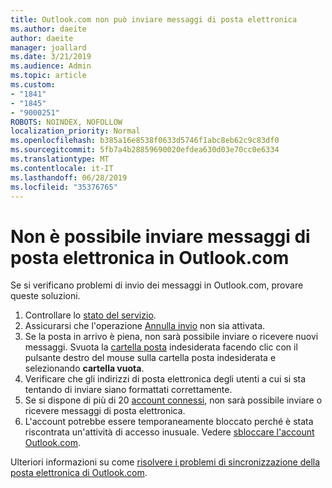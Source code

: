 ```yaml
---
title: Outlook.com non può inviare messaggi di posta elettronica
ms.author: daeite
author: daeite
manager: joallard
ms.date: 3/21/2019
ms.audience: Admin
ms.topic: article
ms.custom:
- "1841"
- "1845"
- "9000251"
ROBOTS: NOINDEX, NOFOLLOW
localization_priority: Normal
ms.openlocfilehash: b385a16e8538f0633d5746f1abc8eb62c9c83df0
ms.sourcegitcommit: 5fb7a4b28859690020efdea630d03e70cc0e6334
ms.translationtype: MT
ms.contentlocale: it-IT
ms.lasthandoff: 06/28/2019
ms.locfileid: "35376765"
---
```

# <a name="cant-send-email-in-outlookcom"></a>Non è possibile inviare messaggi di posta elettronica in Outlook.com

Se si verificano problemi di invio dei messaggi in Outlook.com, provare queste soluzioni.

1. Controllare lo [stato del servizio](https://go.microsoft.com/fwlink/p/?linkid=837482).
1. Assicurarsi che l'operazione [Annulla invio](https://outlook.live.com/mail/options/mail/messageContent/undoSend) non sia attivata.
1. Se la posta in arrivo è piena, non sarà possibile inviare o ricevere nuovi messaggi. Svuota la [cartella posta](https://outlook.live.com/mail/junkemail) indesiderata facendo clic con il pulsante destro del mouse sulla cartella posta indesiderata e selezionando **cartella vuota**.
1. Verificare che gli indirizzi di posta elettronica degli utenti a cui si sta tentando di inviare siano formattati correttamente.
1. Se si dispone di più di 20 [account connessi](https://outlook.live.com/mail/options/mail/accounts/connected), non sarà possibile inviare o ricevere messaggi di posta elettronica.
1. L'account potrebbe essere temporaneamente bloccato perché è stata riscontrata un'attività di accesso inusuale. Vedere [sbloccare l'account Outlook.com](https://support.office.com/article/f4ad2701-d166-4d8b-8a6a-9af2a1f8a4c4).

Ulteriori informazioni su come [risolvere i problemi di sincronizzazione della posta elettronica di Outlook.com](https://support.office.com/article/d39e3341-8d79-4bf1-b3c7-ded602233642).